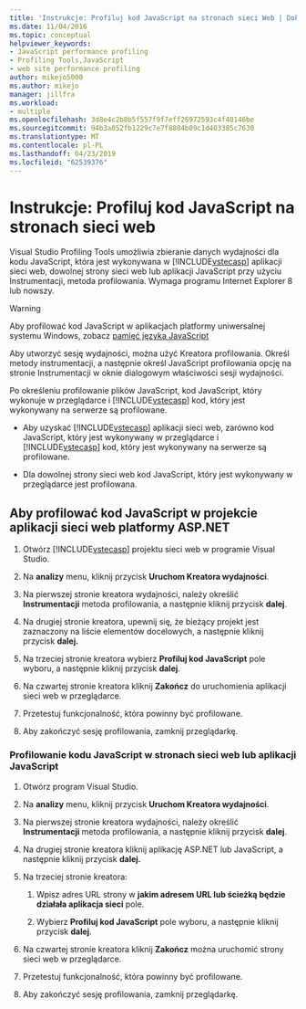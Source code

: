```yaml
---
title: 'Instrukcje: Profiluj kod JavaScript na stronach sieci Web | Dokumentacja firmy Microsoft'
ms.date: 11/04/2016
ms.topic: conceptual
helpviewer_keywords:
- JavaScript performance profiling
- Profiling Tools,JavaScript
- web site performance profiling
author: mikejo5000
ms.author: mikejo
manager: jillfra
ms.workload:
- multiple
ms.openlocfilehash: 3d8e4c2b8b5f557f9f7eff26972593c4f40146be
ms.sourcegitcommit: 94b3a052fb1229c7e7f8804b09c1d403385c7630
ms.translationtype: MT
ms.contentlocale: pl-PL
ms.lasthandoff: 04/23/2019
ms.locfileid: "62539376"
---
```

# <a name="how-to-profile-javascript-code-in-web-pages"></a>Instrukcje: Profiluj kod JavaScript na stronach sieci web

Visual Studio Profiling Tools umożliwia zbieranie danych wydajności dla kodu JavaScript, która jest wykonywana w [!INCLUDE[vstecasp](../code-quality/includes/vstecasp_md.md)] aplikacji sieci web, dowolnej strony sieci web lub aplikacji JavaScript przy użyciu Instrumentacji, metoda profilowania. Wymaga programu Internet Explorer 8 lub nowszy.

> [!WARNING]
> Aby profilować kod JavaScript w aplikacjach platformy uniwersalnej systemu Windows, zobacz [pamięć języka JavaScript](../profiling/javascript-memory.md)

Aby utworzyć sesję wydajności, można użyć Kreatora profilowania. Określ metody instrumentacji, a następnie określ JavaScript profilowania opcję na stronie Instrumentacji w oknie dialogowym właściwości sesji wydajności.

Po określeniu profilowanie plików JavaScript, kod JavaScript, który wykonuje w przeglądarce i [!INCLUDE[vstecasp](../code-quality/includes/vstecasp_md.md)] kod, który jest wykonywany na serwerze są profilowane.

- Aby uzyskać [!INCLUDE[vstecasp](../code-quality/includes/vstecasp_md.md)] aplikacji sieci web, zarówno kod JavaScript, który jest wykonywany w przeglądarce i [!INCLUDE[vstecasp](../code-quality/includes/vstecasp_md.md)] kod, który jest wykonywany na serwerze są profilowane.

- Dla dowolnej strony sieci web kod JavaScript, który jest wykonywany w przeglądarce jest profilowana.

## <a name="to-profile-javascript-in-an-aspnet-web-application-project"></a>Aby profilować kod JavaScript w projekcie aplikacji sieci web platformy ASP.NET

1. Otwórz [!INCLUDE[vstecasp](../code-quality/includes/vstecasp_md.md)] projektu sieci web w programie Visual Studio.

2. Na **analizy** menu, kliknij przycisk **Uruchom Kreatora wydajności**.

3. Na pierwszej stronie kreatora wydajności, należy określić **Instrumentacji** metoda profilowania, a następnie kliknij przycisk **dalej**.

4. Na drugiej stronie kreatora, upewnij się, że bieżący projekt jest zaznaczony na liście elementów docelowych, a następnie kliknij przycisk **dalej.**

5. Na trzeciej stronie kreatora wybierz **Profiluj kod JavaScript** pole wyboru, a następnie kliknij przycisk **dalej**.

6. Na czwartej stronie kreatora kliknij **Zakończ** do uruchomienia aplikacji sieci web w przeglądarce.

7. Przetestuj funkcjonalność, która powinny być profilowane.

8. Aby zakończyć sesję profilowania, zamknij przeglądarkę.

### <a name="to-profile-javascript-in-individual-web-pages-or-a-javascript-applications"></a>Profilowanie kodu JavaScript w stronach sieci web lub aplikacji JavaScript

1. Otwórz program Visual Studio.

2. Na **analizy** menu, kliknij przycisk **Uruchom Kreatora wydajności**.

3. Na pierwszej stronie kreatora wydajności, należy określić **Instrumentacji** metoda profilowania, a następnie kliknij przycisk **dalej**.

4. Na drugiej stronie kreatora kliknij aplikację ASP.NET lub JavaScript, a następnie kliknij przycisk **dalej.**

5. Na trzeciej stronie kreatora:

    1. Wpisz adres URL strony w **jakim adresem URL lub ścieżką będzie działała aplikacja sieci** pole.

    2. Wybierz **Profiluj kod JavaScript** pole wyboru, a następnie kliknij przycisk **dalej**.

6. Na czwartej stronie kreatora kliknij **Zakończ** można uruchomić strony sieci web w przeglądarce.

7. Przetestuj funkcjonalność, która powinny być profilowane.

8. Aby zakończyć sesję profilowania, zamknij przeglądarkę.